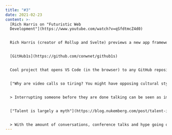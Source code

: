 ```yaml
---
title: "#3"
date: 2021-02-23
content: >-
  [Rich Harris on "Futuristic Web
  Development"](https://www.youtube.com/watch?v=qSfdtmcZ4d0)


  Rich Harris (creator of Rollup and Svelte) previews a new app framework called SvelteKit which uses the Svelte component framework under the hood (it's basically what Next.js is to React). The most notable feature of this upcoming framework is that it uses [Snowpack](https://www.snowpack.dev/) (the anti-Webpack) in development mode to maintain instantaneous startup and HMR times regardless of app size. Give it a watch, it's very interesting and impressive. (Disclaimer: not super new—from October—but it was new to me.)


  [GitHub1s](https://github.com/conwnet/github1s)


  Cool project that opens VS Code (in the browser) to any GitHub repository. Just change the domain from github.com to github1s.com. For example: [github1s.com/namely/eslint-config-namely](https://github1s.com/namely/eslint-config-namely)


  ["Why are video calls so tiring? You might have opposing cultural styles"](https://stackoverflow.blog/2021/02/11/why-are-video-calls-so-tiring-you-might-be-misreading-cultural-styles/)


  > Interrupting someone before they are done talking can be seen as impossibly rude, as can not stopping when you’ve finished a thought. **This is wait culture.** Other people will talk until someone else interrupts them to respond—this is not only ok, it’s expected! [...] **This is interrupt culture.** As you might guess, these two conversation styles can come to frustrating clashes, especially in video calls.


  ["Talent is largely a myth"](https://blog.nukemberg.com/post/talent-is-largely-a-myth/)


  > With the amount of conversations, conference talks and hype going on around talent, you would expect people will have an answer to the question “what is talent?”. You’d expect, and you’d be wrong: “it’s like porn, you know it when you see it” is the answer I usually get.
---
```

